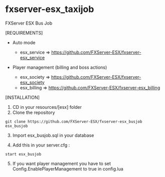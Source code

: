 # fxserver-esx_taxijob
FXServer ESX Bus Job

[REQUIREMENTS]

* Auto mode
  * esx_service => https://github.com/FXServer-ESX/fxserver-esx_service
  
* Player management (billing and boss actions)
  * esx_society => https://github.com/FXServer-ESX/fxserver-esx_society
  * esx_billing => https://github.com/FXServer-ESX/fxserver-esx_billing

[INSTALLATION]

1) CD in your resources/[esx] folder
2) Clone the repository
```
git clone https://github.com/FXServer-ESX/fxserver-esx_busjob esx_busjob
```
3) Import esx_busjob.sql in your database

4) Add this in your server.cfg :

```
start esx_busjob
```
5) If you want player management you have to set Config.EnablePlayerManagement to true in config.lua
